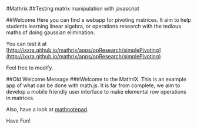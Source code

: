 #Mathrix
##Testing matrix manipulation with javascript

##Welcome
Here you can find a webapp for pivoting matrices. 
It aim to help students learning linear algebra, or operations research with the tedious maths of doing gaussian elimination.

You can test it at [http://ixxra.github.io/mathrix/apps/opResearch/simplePivoting](http://ixxra.github.io/mathrix/apps/opResearch/simplePivoting)

Feel free to modify.



##Old Welcome Message
###Welcome to the MathriX.
This is an example app of what can be done with math.js. It is far from complete, we aim to develop a mobile friendly user interface to make elemental row operations in matrices.

Also, have a look at [mathnotepad](http://mathnotepad.com/).

Have Fun!
